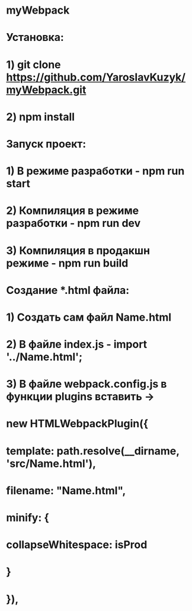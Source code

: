 # myWebpack
#
# Установка: 
# 1) git clone https://github.com/YaroslavKuzyk/myWebpack.git
# 2) npm install
#
#
# Запуск проект:
# 1) В режиме разработки - npm run start
# 2) Компиляция в режиме разработки - npm run dev
# 3) Компиляция в продакшн режиме - npm run build
#
#
# Создание *.html файла:
# 1) Создать сам файл Name.html
# 2) В файле index.js -  import  '../Name.html';
# 3) В файле webpack.config.js в функции plugins вставить ->
#         new HTMLWebpackPlugin({
#             template: path.resolve(__dirname, 'src/Name.html'),
#             filename: "Name.html",
#             minify: {
#                 collapseWhitespace: isProd
#             }
#         }),
